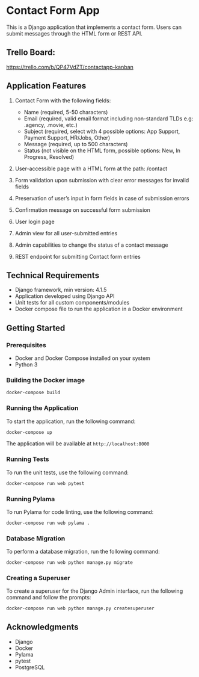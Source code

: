 # Contact Form App

This is a Django application that implements a contact form. Users can submit messages through the HTML form or REST API.

## Trello Board:

https://trello.com/b/QP47VdZT/contactapp-kanban

## Application Features

1. Contact Form with the following fields:
   - Name (required, 5-50 characters)
   - Email (required, valid email format including non-standard TLDs e.g: .agency, .movie, etc.)
   - Subject (required, select with 4 possible options: App Support, Payment Support, HR/Jobs, Other)
   - Message (required, up to 500 characters)
   - Status (not visible on the HTML form, possible options: New, In Progress, Resolved)

2. User-accessible page with a HTML form at the path: /contact
3. Form validation upon submission with clear error messages for invalid fields
4. Preservation of user’s input in form fields in case of submission errors
5. Confirmation message on successful form submission
6. User login page
7. Admin view for all user-submitted entries
8. Admin capabilities to change the status of a contact message
9. REST endpoint for submitting Contact form entries

## Technical Requirements

- Django framework, min version: 4.1.5
- Application developed using Django API
- Unit tests for all custom components/modules
- Docker compose file to run the application in a Docker environment

## Getting Started

### Prerequisites

- Docker and Docker Compose installed on your system
- Python 3

### Building the Docker image

```bash
docker-compose build
```

### Running the Application

To start the application, run the following command:

```bash
docker-compose up
```

The application will be available at `http://localhost:8000`

### Running Tests

To run the unit tests, use the following command:

```bash
docker-compose run web pytest
```

### Running Pylama

To run Pylama for code linting, use the following command:

```bash
docker-compose run web pylama .
```

### Database Migration

To perform a database migration, run the following command:

```bash
docker-compose run web python manage.py migrate
```

### Creating a Superuser

To create a superuser for the Django Admin interface, run the following command and follow the prompts:

```bash
docker-compose run web python manage.py createsuperuser
```

## Acknowledgments

- Django
- Docker
- Pylama
- pytest
- PostgreSQL
